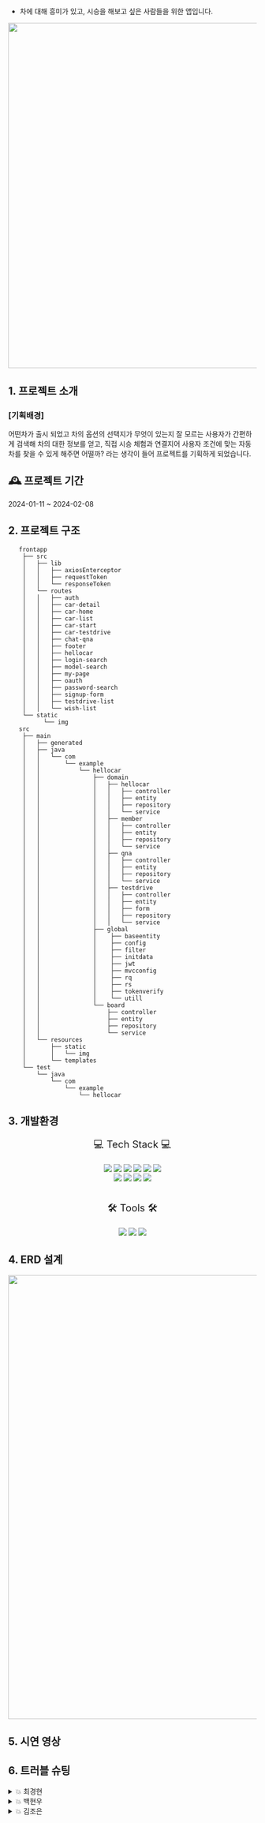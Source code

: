 # 
- 차에 대해 흥미가 있고, 시승을 해보고 싶은 사람들을 위한 앱입니다.
<p align="center"><img width="700" src="https://github.com/helloCar-2/helloCar/assets/139303810/7d3aaecb-5393-4c12-9c81-950f2c9c7a6f"></p>



## 1. 프로젝트 소개
### [기획배경]
어떤차가 출시 되었고 차의 옵션의 선택지가 무엇이 있는지 잘 모르는 사용자가 간편하게 검색해 차의 대한 정보를 얻고, 직접 시승 체험과 연결지어 사용자 조건에 맞는 자동차를 찾을 수 있게 해주면 어떨까? 라는 생각이 들어 프로젝트를 기획하게 되었습니다.
</br>

## 🕰️ 프로젝트 기간
2024-01-11 ~ 2024-02-08
<br>

## 2. 프로젝트 구조
```
   frontapp
    ├── src
    │   ├── lib
    │   │   ├── axiosEnterceptor
    │   │   ├── requestToken
    │   │   └── responseToken
    │   └── routes
    │   │   ├── auth
    │   │   ├── car-detail
    │   │   ├── car-home
    │   │   ├── car-list
    │   │   ├── car-start
    │   │   ├── car-testdrive
    │   │   ├── chat-qna
    │   │   ├── footer
    │   │   ├── hellocar
    │   │   ├── login-search
    │   │   ├── model-search
    │   │   ├── my-page
    │   │   ├── oauth
    │   │   ├── password-search
    │   │   ├── signup-form
    │   │   ├── testdrive-list
    │   │   └── wish-list
    └── static
          └── img
   src
    ├── main
    │   ├── generated
    │   ├── java
    │   │   └── com
    │   │       └── example
    │   │           └── hellocar
    │   │               ├── domain
    │   │               │   ├── hellocar
    │   │               │   │   ├── controller
    │   │               │   │   ├── entity
    │   │               │   │   ├── repository
    │   │               │   │   └── service
    │   │               │   ├── member
    │   │               │   │   ├── controller
    │   │               │   │   ├── entity
    │   │               │   │   ├── repository
    │   │               │   │   └── service
    │   │               │   ├── qna
    │   │               │   │   ├── controller
    │   │               │   │   ├── entity
    │   │               │   │   ├── repository
    │   │               │   │   └── service
    │   │               │   ├── testdrive
    │   │               │   │   ├── controller
    │   │               │   │   ├── entity
    │   │               │   │   ├── form
    │   │               │   │   ├── repository
    │   │               │   │   └── service
    │   │               ├── global
    │   │               │    ├── baseentity
    │   │               │    ├── config
    │   │               │    ├── filter
    │   │               │    ├── initdata
    │   │               │    ├── jwt
    │   │               │    ├── mvcconfig
    │   │               │    ├── rq
    │   │               │    ├── rs
    │   │               │    ├── tokenverify
    │   │               │    └── utill
    │   │               └── board
    │   │                   ├── controller
    │   │                   ├── entity
    │   │                   ├── repository
    │   │                   └── service
    │   └── resources
    │       ├── static
    │       │   └── img
    │       └── templates
    └── test
        └── java
            └── com
                └── example
                    └── hellocar

```
## 3. 개발환경
<div align="center">
<p style="font-size:20px;">💻 Tech Stack 💻</p>
<img src="https://img.shields.io/badge/HTML5-E34F26?style=flat&logo=HTML5&logoColor=white"/>
<img src="https://img.shields.io/badge/Tailwindcss-06B6D4?style=flat&logo=Tailwindcss&logoColor=white"/>
<img src="https://img.shields.io/badge/JavaScript-f7df1e?style=flat&logo=JavaScript&logoColor=white"/>
<img src="https://img.shields.io/badge/Java-007396?style=flat&logo=Java&logoColor=white"/>
<img src="https://img.shields.io/badge/JSON-000000?style=flat-square&logo=json&logoColor=white"/>
<img src="https://img.shields.io/badge/Svelte-FF3E00?style=flat-square&logo=Svelte&logoColor=white"/>
<br/>
<img src="https://img.shields.io/badge/mariadb-003545?style=flat&logo=mariadb&logoColor=white"/>
<img src="https://img.shields.io/badge/MySQL-4479a1?style=flat&logo=mysql&logoColor=white"/> 
<img src="https://img.shields.io/badge/Springboot-6DB33F?style=flat&logo=Springboot&logoColor=white"/>
<img src="https://img.shields.io/badge/Postman-FF6C37?style=flat-square&logo=Postman&logoColor=white"/>
<br/>
<br/>
  
<p style="font-size:20px;">🛠 Tools 🛠</p>
<img src="https://img.shields.io/badge/GitHub-181717?style=flat&logo=GitHub&181717=white"/>
<img src="https://img.shields.io/badge/intellijidea-000000?style=flat&logo=intellijidea&logoColor=white">
<img src="https://img.shields.io/badge/dbeaver-382923?style=flat&logo=dbeaver&logoColor=white">
</div>

## 4. ERD 설계

<p align="center"><img width="900" src="https://github.com/winesProject/wines/assets/133175842/34e4b2cd-c5a7-4591-9a34-5d633dfe5956"></p>


## 5. 시연 영상

## 6. 트러블 슈팅
<details>
   <summary>💥 최경현 </summary>
<br/>
   
1. 문제 : JWT 토큰 검증을 구현하면서 axios를 이용하는 도중에 localstorege가 정의되지 않는다는 오류가 계속 발생하였다.
2. 원인 : localStorage는 브라우저에서 제공하는 Web Storage API의 일부이며, 서버 쪽에서는 실행 될 수 없는 이유때문이였다. localStorage를 사용하는 코드를 브라우저 환경에서만 실행되도록 분기 처리하였다.
3. 해결 :  if (typeof window !== 'undefined’)이 구문을 통하여 현재 브라우저 및 클라이언트에서 실행되는지 확인해달라는 구문이다. 브라우저에서는 window라는 객체가 존재하지 않는데,  만약 브라우저가 아닌 곳에서 실행하면 undefined구문이 반환된다.
￼
<img width="571" alt="스크린샷 2024-02-06 오후 8 23 41" src="https://github.com/helloCar-2/helloCar/assets/139303810/48ade988-8f8e-47eb-80e6-a9e70ae7be87">

</details>

<details>
   <summary>💥 백현우 </summary>
<br/>
   
1. 문제 : 소셜 로그인을 진행했는데 인증 처리가 되지 않아, 홈페이지 접속이 되지 않는 문제가 발생했다
2. 원인 : 기존 스프링부트, 스프링 시큐리티로 구현한 소셜로그인은 쿠키값을 이용해서 인증처리를 했었는데 우리 홈페이지는 로컬스토리지를 이용한 토큰으로 로그인한 유저를 검증을 하는게 문제였다
3. 해결 : 카카오 로그인을 진행하면 카카오 서버에서 코드를 발급하는데 이것을 이용해서 다시 카카오 서버로 토큰 요청을 보내면 Access토큰과 Refresh토큰을 발급한다.

발급받은 Access토큰을 access_token이라는 변수에 저장하고, Access 토큰을 이용해 다시 카카오 서버로 유저 정보 요청을 보내면 카카오 서버에서 확인한 후, 해당 유저의 정보를 알려주었는데, 해당 유저의 정보를 우리 백엔드 서버로 보내, 데이터베이스에 해당 회원이 있으면 그 회원을 바탕으로 Access, Refresh 토큰을 발급해서 프론트엔드로 넘겨주어 로컬 스토리지에 저장시키고,

데이터베이스에 해당 회원이 없으면 회원가입을 진행하고, Access, Refresh 토큰을 발급해서 프론트엔드로 넘겨주어 로컬 스토리지에 저장시켰다

![image](https://github.com/helloCar-2/helloCar/assets/144636282/7696277d-e7cb-451b-90cc-903aab896cc6)
![image](https://github.com/helloCar-2/helloCar/assets/144636282/ba3859c1-ba56-4472-8108-1fab90f0969c)

</details>

<details>
   <summary>💥 김조은 </summary>
   </br>

1. 문제 : 회원탈퇴 시, DB에 저장된 자동차 데이터도 같이 삭제되었다
2. 원인 : 이 문제의 원인은 찜 리스트 테이블을 별도로 관리하지 않아서, cascade = CascadeType.REMOVE를 사용 할 경우, 유저의 Set타입으로 설정된 차량리스트 안의 차의 데이터가 같이 삭제되는 것이었다
3. 해결 : HardDelete가 아닌 SoftDelete를 이용해서 유저정보를 남겨둔 채 그 유저의 이름을 “탈퇴한 유저”로 저장하고, unique로 설정된 유저 아이디를 중복되지 않게 랜덤값을 추가해추후 같은 아이디로 회원가입이 가능하게 해주었다

![image](https://github.com/helloCar-2/helloCar/assets/144636282/38a1c559-05ac-4f75-a2d8-bf774006ccd7)

   
</details>
